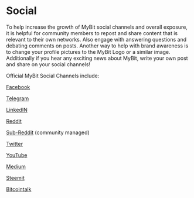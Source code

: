 # Social

To help increase the growth of MyBit social channels and overall exposure, it is helpful for community members to repost and share content that is relevant to their own networks. Also engage with answering questions and debating comments on posts. Another way to help with brand awareness is to change your profile pictures to the MyBit Logo or a similar image. Additionally if you hear any exciting news about MyBit, write your own post and share on your social channels!

Official MyBit Social Channels include:

[Facebook](https://www.facebook.com/MyBitDApp/)

[Telegram](https://t.me/mybitio)

[LinkedIN](https://www.linkedin.com/company/17953642/)

[Reddit](https://www.reddit.com/user/MyBit_DApp/)

[Sub-Reddit](https://www.reddit.com/r/MyBitToken/) \(community managed\)

[Twitter](https://twitter.com/MyBit_DApp)

[YouTube](https://www.youtube.com/channel/UCtLn7Vi-3VbsY5F9uF1RJYg)

[Medium](https://medium.com/mybit-dapp)

[Steemit](https://steemit.com/@mybit-project)

[Bitcointalk](https://bitcointalk.org/index.php?topic=1797720.440)





